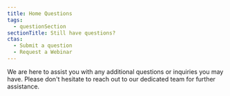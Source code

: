 ```yaml
---
title: Home Questions
tags:
  - questionSection
sectionTitle: Still have questions?
ctas:
  - Submit a question
  - Request a Webinar
---
```

We are here to assist you with any additional questions or inquiries you may have. Please don't hesitate to reach out to our dedicated team for further assistance.